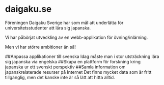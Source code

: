 # daigaku.se
Föreningen Daigaku Sverige har som mål att underlätta för universitetsstudenter att lära sig japanska.

Vi har påbörjat utveckling av en webb-applikation för övning/inlärning.

Men vi har större ambitioner än så!

##Anpassa applikationer till svenska
Idag måste man i stor utsträckning lära sig japanska via engelska
##Skapa en plattform för forskning kring japanska ur ett svenskt perspektiv
##Samla information om japanskrelaterade resurser på Internet
Det finns mycket data som är fritt tillgänglig, men det kanske inte är så lätt att hitta alltid.
